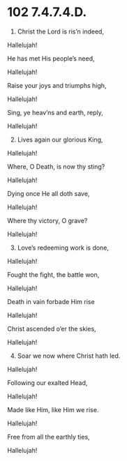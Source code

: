 # 102 7.4.7.4.D.

1.  Christ the Lord is ris’n indeed,

Hallelujah!

He has met His people’s need,

Hallelujah!

Raise your joys and triumphs high,

Hallelujah!

Sing, ye heav’ns and earth, reply,

Hallelujah!

2.  Lives again our glorious King,

Hallelujah!

Where, O Death, is now thy sting?

Hallelujah!

Dying once He all doth save,

Hallelujah!

Where thy victory, O grave?

Hallelujah!

3.  Love’s redeeming work is done,

Hallelujah!

Fought the fight, the battle won,

Hallelujah!

Death in vain forbade Him rise

Hallelujah!

Christ ascended o’er the skies,

Hallelujah!

4.  Soar we now where Christ hath led.

Hallelujah!

Following our exalted Head,

Hallelujah!

Made like Him, like Him we rise.

Hallelujah!

Free from all the earthly ties,

Hallelujah!

